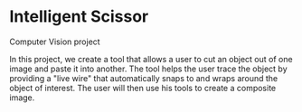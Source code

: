 # Intelligent Scissor
Computer Vision project

In this project, we create a tool that allows a user to cut an object out of one image and paste it into another. The tool helps the user trace the object by providing a "live wire" that automatically snaps to and wraps around the object of interest. The user will then use his tools to create a composite image.


